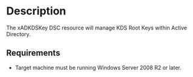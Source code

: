 # Description

The xADKDSKey DSC resource will manage KDS Root Keys within Active Directory.

## Requirements

* Target machine must be running Windows Server 2008 R2 or later.
